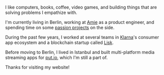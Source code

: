 I like computers, books, coffee, video games, and building things that are solving problems I empathize with.

I'm currently living in Berlin, working at [Amie](https://amie.so) as a product engineer, and spending time on some [passion projects](/projects) on the side.

During the past few years, I worked at several teams in [Klarna](https://klarna.com)'s consumer app ecosystem and a blockchain startup called [Lisk](https://lisk.io).

Before moving to Berlin, I lived in Istanbul and built multi-platform media streaming apps for [put.io](https://put.io), which I'm still a part of.

Thanks for visiting my website!
